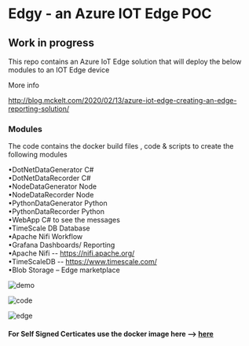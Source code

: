  

# Edgy - an Azure IOT Edge POC

## Work in progress

This repo contains an Azure IoT Edge solution that will deploy the below modules to an IOT Edge device

More info 

http://blog.mckelt.com/2020/02/13/azure-iot-edge-creating-an-edge-reporting-solution/
 
### Modules

The code contains the docker build files , code & scripts to create the following modules  

•DotNetDataGenerator     C#    
•DotNetDataRecorder      C#  
•NodeDataGenerator       Node          
•NodeDataRecorder        Node     
•PythonDataGenerator     Python     
•PythonDataRecorder      Python     
•WebApp                  C#  to see the messages      
•TimeScale DB            Database  
•Apache Nifi             Workflow      
•Grafana                 Dashboards/ Reporting    
•Apache Nifi  -- https://nifi.apache.org/  
•TimeScaleDB -- https://www.timescale.com/  
•Blob Storage – Edge marketplace  

![demo](https://user-images.githubusercontent.com/662868/75931447-f6bb9e00-5eaf-11ea-8586-bffd117a86cb.png)  

![code](https://user-images.githubusercontent.com/662868/75931447-f6bb9e00-5eaf-11ea-8586-bffd117a86cb.png)  


![edge](https://user-images.githubusercontent.com/662868/74130071-2b736700-4c1c-11ea-938f-59df0adb6f27.png)  


####  For Self Signed Certicates use the docker image here --> [here](https://docs.microsoft.com/en-us/azure/iot-edge/tutorial-machine-learning-edge-05-configure-edge-device)
 